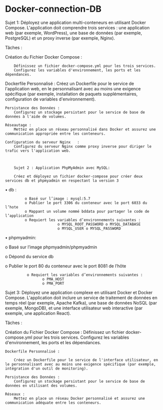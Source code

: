 # Docker-connection-DB

Sujet 1: Déployez une application multi-conteneurs en utilisant Docker Compose. L'application doit comprendre trois services : une application web (par exemple, WordPress), une base de données (par exemple, PostgreSQL) et un proxy inverse (par exemple, Nginx).

Tâches :

  Création du Fichier Docker Compose :

        Définissez un fichier docker-compose.yml pour les trois services.
        Configurez les variables d'environnement, les ports et les dépendances.

Dockerfile Personnalisé :
        Créez un Dockerfile pour le service de l'application web, en le personnalisant avec au moins une exigence spécifique (par exemple, installation de paquets supplémentaires, configuration de variables d'environnement).

    Persistance des Données :
        Configurez un stockage persistant pour le service de base de données à l'aide de volumes.

    Réseautage :
        Mettez en place un réseau personnalisé dans Docker et assurez une communication appropriée entre les conteneurs.

    Configuration du serveur Nginx   :
        Configurez du serveur Nginx comme proxy inverse pour diriger le trafic vers l'application web.



        Sujet 2 : Application PhpMyAdmin avec MySQL:

        Créez et déployez un fichier docker-compose pour créer deux services db et phpmyadmin en respectant la version 3

• db :  

             o Basé sur l’image : mysql:5.7
             o Publier le port 3306 du conteneur avec le port 6033 du l’hote  
             o Mappant un volume nommé bddata pour partager le code de l’application  
             o Requiert les variables d’environnements suivantes :  
                            o MYSQL_ROOT_PASSWORD o MYSQL_DATABASE  
                            o MYSQL_USER o MYSQL_PASSWORD  

• phpmyadmin:  

o Basé sur l’image phpmyadmin/phpmyadmin  

o Dépond du service db  

o Publier le port 80 du conteneur avec le port 8081 de l’hôte

              o Requiert les variables d’environnements suivantes :  
                     o PMA_HOST 
                     o PMA_PORT 

Sujet 3: Déployez une application complexe en utilisant Docker et Docker Compose. L'application doit inclure un service de traitement de données en temps réel (par exemple, Apache Kafka), une base de données NoSQL (par exemple, MongoDB), et une interface utilisateur web interactive (par exemple, une application React).

Tâches :

Création du Fichier Docker Compose :
        Définissez un fichier docker-compose.yml pour les trois services.
        Configurez les variables d'environnement, les ports et les dépendances.

    Dockerfile Personnalisé :

        Créez un Dockerfile pour le service de l'interface utilisateur, en le personnalisant avec au moins une exigence spécifique (par exemple, intégration d'un outil de monitoring).

    Persistance des Données :
        Configurez un stockage persistant pour le service de base de données en utilisant des volumes.

    Réseaux :
        Mettez en place un réseau Docker personnalisé et assurez une communication adéquate entre les conteneurs.
